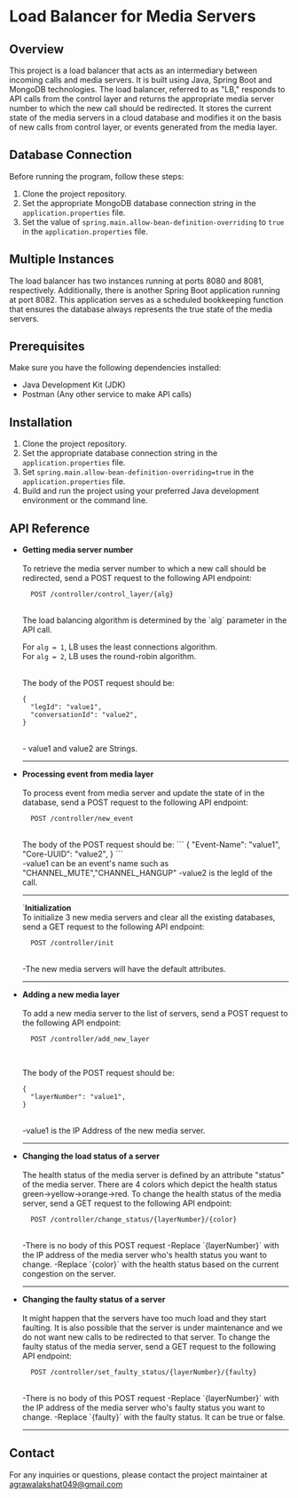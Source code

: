 # Load Balancer for Media Servers

## Overview
This project is a load balancer that acts as an intermediary between incoming calls and media servers. It is built using Java, Spring Boot and MongoDB technologies. The load balancer, referred to as "LB," responds to API calls from the control layer and returns the appropriate media server number to which the new call should be redirected. It stores the current state of the media servers in a cloud database and modifies it on the basis of new calls from control layer, or events generated from the media layer.

## Database Connection
Before running the program, follow these steps:
1. Clone the project repository.
2. Set the appropriate MongoDB database connection string in the `application.properties` file.
3. Set the value of `spring.main.allow-bean-definition-overriding` to `true` in the `application.properties` file.

## Multiple Instances
The load balancer has two instances running at ports 8080 and 8081, respectively. Additionally, there is another Spring Boot application running at port 8082. This application serves as a scheduled bookkeeping function that ensures the database always represents the true state of the media servers.

## Prerequisites
Make sure you have the following dependencies installed:
- Java Development Kit (JDK)
- Postman (Any other service to make API calls)
  
## Installation
1. Clone the project repository.
2. Set the appropriate database connection string in the `application.properties` file.
3. Set `spring.main.allow-bean-definition-overriding=true` in the `application.properties` file.
4. Build and run the project using your preferred Java development environment or the command line.

## API Reference
<ul>
<li><b>Getting media server number</b></li>
<br>To retrieve the media server number to which a new call should be redirected, send a POST request to the following API endpoint:

```http
  POST /controller/control_layer/{alg}
```
<br>
The load balancing algorithm is determined by the `alg` parameter in the API call.<br> 

For `alg = 1`, LB uses the least connections algorithm.<br>
For `alg = 2`, LB uses the round-robin algorithm.

<br>
The body of the POST request should be:

```
{
  "legId": "value1",
  "conversationId": "value2",
}
```
<br>
- value1 and value2 are Strings.

---
  
<li><b>Processing event from media layer</b></li>
<br>
To process event from media server and update the state of in the database, send a POST request to the following API endpoint:
<br>

```http
  POST /controller/new_event
```

<br>
The body of the POST request should be:
```
{
  "Event-Name": "value1",
  "Core-UUID": "value2",
}
```
<br>
-value1 can be an event's name such as "CHANNEL_MUTE","CHANNEL_HANGUP"
-value2 is the legId of the call.

---

`<b>Initialization</b></li>
<br>
To initialize 3 new media servers and clear all the existing databases, send a GET request to the following API endpoint:
<br>

```http
  POST /controller/init
```
<br>
-The new media servers will have the default attributes.

---

<li><b>Adding a new media layer</b></li>
<br>
To add a new media server to the list of servers, send a POST request to the following API endpoint:
<br>

```http
  POST /controller/add_new_layer
```
<br>

The body of the POST request should be:
```
{
  "layerNumber": "value1",
}
```
<br>
-value1 is the IP Address of the new media server.

---

<li><b>Changing the load status of a server</b></li>
<br>
The health status of the media server is defined by an attribute "status" of the media server. There are 4 colors which depict the health status green->yellow->orange->red. To change the health status of the media server, send a GET request to the following API endpoint:
<br>

```http
  POST /controller/change_status/{layerNumber}/{color}
```
<br>
-There is no body of this POST request
-Replace `{layerNumber}` with the IP address of the media server who's health status you want to change.
-Replace `{color}` with the health status based on the current congestion on the server.

---

<li><b>Changing the faulty status of a server</b></li>
<br>
It might happen that the servers have too much load and they start faulting. It is also possible that the server is under maintenance and we do not want new calls to be redirected to that server. To change the faulty status of the media server, send a GET request to the following API endpoint:
<br>

```http
  POST /controller/set_faulty_status/{layerNumber}/{faulty}
```
<br>
-There is no body of this POST request
-Replace `{layerNumber}` with the IP address of the media server who's faulty status you want to change.
-Replace `{faulty}` with the faulty status. It can be true or false.

---
</ul>


## Contact
For any inquiries or questions, please contact the project maintainer at agrawalakshat049@gmail.com
